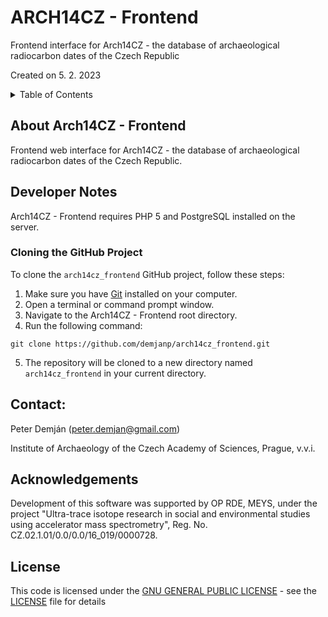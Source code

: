# ARCH14CZ - Frontend
Frontend interface for Arch14CZ - the database of archaeological radiocarbon dates of the Czech Republic

Created on 5. 2. 2023

<details>
<summary>Table of Contents</summary>

1. [About Arch14CZ](#about)
2. [Developer Notes](#developer)
3. [Contact](#contact)
4. [Acknowledgements](#acknowledgements)
5. [License](#license)

</details>

## About Arch14CZ - Frontend <a name="about"></a>
Frontend web interface for Arch14CZ - the database of archaeological radiocarbon dates of the Czech Republic.

## Developer Notes <a name="developer"></a>
Arch14CZ - Frontend requires PHP 5 and PostgreSQL installed on the server.

### Cloning the GitHub Project

To clone the `arch14cz_frontend` GitHub project, follow these steps:

1. Make sure you have [Git](https://git-scm.com/downloads) installed on your computer.
2. Open a terminal or command prompt window.
3. Navigate to the Arch14CZ - Frontend root directory.
4. Run the following command:
<pre><code>git clone https://github.com/demjanp/arch14cz_frontend.git</code></pre>
5. The repository will be cloned to a new directory named `arch14cz_frontend` in your current directory.

## Contact: <a name="contact"></a>
Peter Demján (peter.demjan@gmail.com)

Institute of Archaeology of the Czech Academy of Sciences, Prague, v.v.i.

## Acknowledgements <a name="acknowledgements"></a>

Development of this software was supported by OP RDE, MEYS, under the project "Ultra-trace isotope research in social and environmental studies using accelerator mass spectrometry", Reg. No. CZ.02.1.01/0.0/0.0/16_019/0000728.

## License <a name="license"></a>

This code is licensed under the [GNU GENERAL PUBLIC LICENSE](https://www.gnu.org/licenses/gpl-3.0.en.html) - see the [LICENSE](LICENSE) file for details
